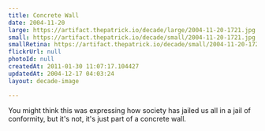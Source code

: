 ```yaml
---
title: Concrete Wall
date: 2004-11-20
large: https://artifact.thepatrick.io/decade/large/2004-11-20-1721.jpg
small: https://artifact.thepatrick.io/decade/small/2004-11-20-1721.jpg
smallRetina: https://artifact.thepatrick.io/decade/small/2004-11-20-1721@2x.jpg
flickrUrl: null
photoId: null
createdAt: 2011-01-30 11:07:17.104427
updatedAt: 2004-12-17 04:03:24
layout: decade-image

---
```

You might think this was expressing how society has jailed us all in a jail of conformity, but it's not, it's just part of a concrete wall.
